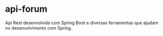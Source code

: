 # api-forum
Api Rest desenvolvida com Spring Boot e diversas ferramentas que ajudam no desenvolvimento com Spring.
